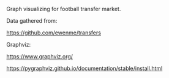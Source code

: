 Graph visualizing for football transfer market.

Data gathered from:

https://github.com/ewenme/transfers

Graphviz:

https://www.graphviz.org/

https://pygraphviz.github.io/documentation/stable/install.html